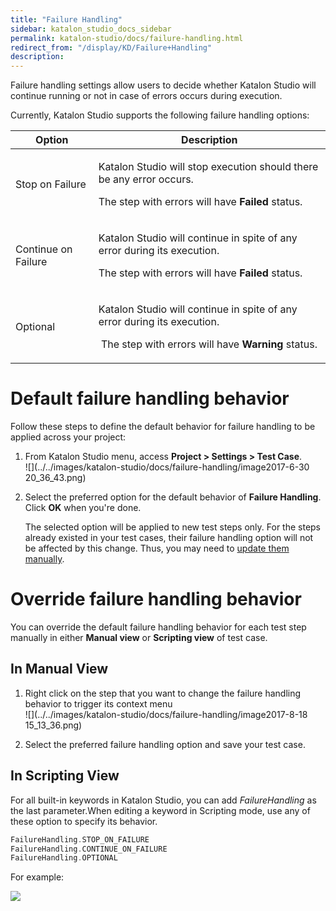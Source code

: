 ```yaml
---
title: "Failure Handling" 
sidebar: katalon_studio_docs_sidebar
permalink: katalon-studio/docs/failure-handling.html 
redirect_from: "/display/KD/Failure+Handling" 
description: 
---
```

Failure handling settings allow users to decide whether Katalon Studio will continue running or not in case of errors occurs during execution.

Currently, Katalon Studio supports the following failure handling options:

<table><thead><tr><th>Option</th><th>Description</th></tr></thead><tbody><tr><td><p>Stop on Failure</p></td><td><p>Katalon Studio will stop execution should there be any error occurs.</p><p>The step with errors will have <strong>Failed</strong> status.</p></td></tr><tr><td><p>Continue on Failure</p></td><td><p>Katalon Studio will continue in spite of any error during its execution.</p><p><span>The step with errors will have <strong>Failed</strong> status</span>.</p></td></tr><tr><td><p>Optional</p></td><td><p><span><span>Katalon Studio will continue in spite of any error during its execution.</span></span></p><p><span><span>&nbsp;</span><span>The step with errors will have </span></span><strong>Warning</strong> status.</p></td></tr></tbody></table>

Default failure handling behavior
=================================

Follow these steps to define the default behavior for failure handling to be applied across your project:

1.  From Katalon Studio menu, access **Project > Settings > Test Case**.   
    ![](../../images/katalon-studio/docs/failure-handling/image2017-6-30 20_36_43.png)  
      
    
2.  Select the preferred option for the default behavior of **Failure Handling**. Click **OK** when you're done.
    
    The selected option will be applied to new test steps only. For the steps already existed in your test cases, their failure handling option will not be affected by this change. Thus, you may need to [update them manually](https://docs.katalon.com/display/KD/Failure+handling#Failurehandling-Overridefailurehandlingbehavior).
    

Override failure handling behavior
==================================

You can override the default failure handling behavior for each test step manually in either **Manual view** or **Scripting view** of test case. 

In Manual View
--------------

1.  Right click on the step that you want to change the failure handling behavior to trigger its context menu  
    ![](../../images/katalon-studio/docs/failure-handling/image2017-8-18 15_13_36.png)  
      
    
2.  Select the preferred failure handling option and save your test case.  

In Scripting View
-----------------

For all built-in keywords in Katalon Studio, you can add _FailureHandling_ as the last parameter.When editing a keyword in Scripting mode, use any of these option to specify its behavior.

```groovy
FailureHandling.STOP_ON_FAILURE
FailureHandling.CONTINUE_ON_FAILURE
FailureHandling.OPTIONAL
```

For example:

![](../../images/katalon-studio/docs/failure-handling/23.png)